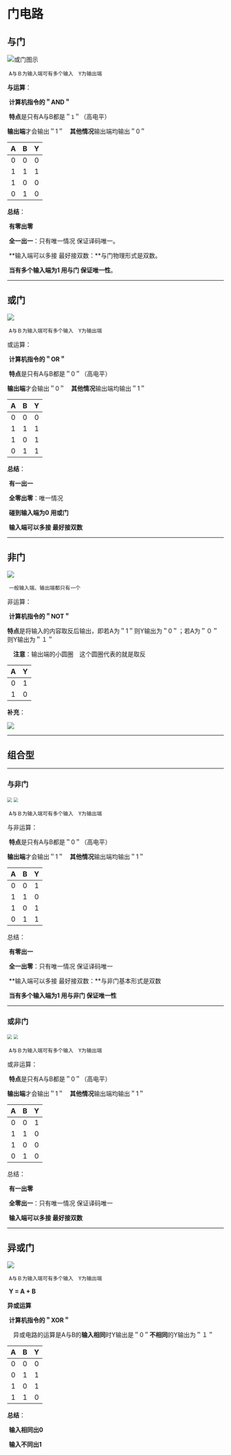 # 门电路


## 与门

<img src="https://cdn.jsdelivr.net/gh/letengzz/Two-C/img/PM/First/%E4%B8%8E%E9%97%A8.png" alt="或门图示" />


​                        														`A与Ｂ为输入端可有多个输入　Y为输出端`

**与运算**：

​	**计算机指令的＂AND＂**

​	**特点**是只有A与B都是＂`1`＂（高电平）

​	**输出端**才会输出＂1＂　**其他情况**输出端均输出＂0＂

|  A   |  B   |  Y   |
| :--: | :--: | :--: |
|  0   |  0   |  0   |
|  1   |  1   |  1   |
|  1   |  0   |  0   |
|  0   |  1   |  0   |

**总结**：

​	**有零出零**

​	**全一出一**：只有唯一情况 保证译码唯一。

​	**输入端可以多接 最好接双数：**与门物理形式是双数。

​	**当有多个输入端为1 用与门 保证唯一性**。

------


## 或门

<img src="https://cdn.jsdelivr.net/gh/letengzz/Two-C/img/PM/First/%E6%88%96%E9%97%A8.png" />

​													                     	`A与Ｂ为输入端可有多个输入　Y为输出端`

或运算：

​	**计算机指令的＂OR＂**

​	**特点**是只有A与B都是＂0＂（高电平）

​	**输出端**才会输出＂0＂　**其他情况**输出端均输出＂1＂

|  A   |  B   |  Y   |
| :--: | :--: | :--: |
|  0   |  0   |  0   |
|  1   |  1   |  1   |
|  1   |  0   |  1   |
|  0   |  1   |  1   |

**总结**：

​	**有一出一** 

​	**全零出零**：唯一情况

​	**碰到输入端为0 用或门**

​	**输入端可以多接 最好接双数**

------


## 非门

<img src="https://cdn.jsdelivr.net/gh/letengzz/Two-C/img/PM/First/%E9%9D%9E%E9%97%A8.png"  />

​											                                         	`一般输入端、输出端都只有一个`

非运算：

​	**计算机指令的＂NOT＂**

​	**特点**是将输入的内容取反后输出，即若A为＂1＂则Y输出为＂0＂；若A为＂０＂则Y输出为＂１＂

　**注意**：输出端的小圆圈　这个圆圈代表的就是取反　

|  A   |  Y   |
| :--: | :--: |
|  0   |  1   |
|  1   |  0   |

**补充**：

<img src="https://cdn.jsdelivr.net/gh/letengzz/Two-C/img/PM/First/%E5%90%8C%E7%9B%B8%E5%99%A8%E5%8F%8D%E7%9B%B8%E5%99%A8.png" />


------


## 组合型

------

### 与非门

<img src="https://cdn.jsdelivr.net/gh/letengzz/Two-C/img/PM/First/%E4%B8%8E%E9%9D%9E%E9%97%A8%E9%80%BB%E8%BE%91%E7%BB%93%E6%9E%84.png" style="zoom:67%;" />

<img src="https://cdn.jsdelivr.net/gh/letengzz/Two-C/img/PM/First/%E4%B8%8E%E9%9D%9E%E9%97%A8%E9%80%BB%E8%BE%91%E7%AC%A6%E5%8F%B7.png" style="zoom:67%;" />

​										                      				`A与Ｂ为输入端可有多个输入　Y为输出端`

与非运算：

​	**特点**是只有A与B都是＂0＂（高电平）

​	**输出端**才会输出＂1＂　**其他情况**输出端均输出＂1＂

|  A   |  B   |  Y   |
| :--: | :--: | :--: |
|  0   |  0   |  1   |
|  1   |  1   |  0   |
|  1   |  0   |  1   |
|  0   |  1   |  1   |

总结：

​	**有零出一**

​	**全一出零**：只有唯一情况 保证译码唯一

​	**输入端可以多接 最好接双数：**与非门基本形式是双数 

​	**当有多个输入端为1 用与非门 保证唯一性**

------


### 或非门

<img src="https://cdn.jsdelivr.net/gh/letengzz/Two-C/img/PM/First/%E6%88%96%E9%9D%9E%E9%97%A8%E9%80%BB%E8%BE%91%E7%BB%93%E6%9E%84.png" style="zoom:67%;" />

<img src="https://cdn.jsdelivr.net/gh/letengzz/Two-C/img/PM/First/%E6%88%96%E9%9D%9E%E9%97%A8%E9%80%BB%E8%BE%91%E7%AC%A6%E5%8F%B7.png" style="zoom:67%;" />

​											              			`A与Ｂ为输入端可有多个输入　Y为输出端`

或非运算：

​	**特点**是只有A与B都是＂0＂（高电平）

​	**输出端**才会输出＂1＂　**其他情况**输出端均输出＂1＂

|  A   |  B   |  Y   |
| :--: | :--: | :--: |
|  0   |  0   |  1   |
|  1   |  1   |  0   |
|  1   |  0   |  0   |
|  0   |  1   |  0   |

总结：

​	**有一出零** 

​	**全零出一**：只有唯一情况 保证译码唯一

​	**输入端可以多接 最好接双数**

------

## 异或门

<img src="https://cdn.jsdelivr.net/gh/letengzz/Two-C/img/PM/First/%E5%BC%82%E6%88%96%E9%97%A8.png" />

​														`A与Ｂ为输入端可有多个输入　Y为输出端`

​																	         **Y = A + B**

**异或运算**

​	**计算机指令的＂XOR＂**

　异或电路的运算是A与B的**输入相同**时Y输出是＂0＂**不相同**的Y输出为＂１＂

|  A   |  B   |  Y   |
| :--: | :--: | :--: |
|  0   |  0   |  0   |
|  0   |  1   |  1   |
|  1   |  0   |  1   |
|  1   |  1   |  0   |

**总结**：

​	**输入相同出0**

​	**输入不同出1**